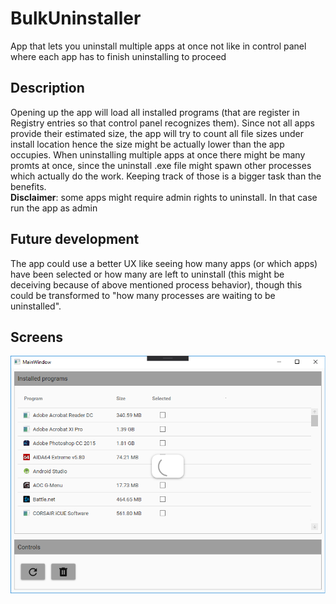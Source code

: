 # BulkUninstaller
App that lets you uninstall multiple apps at once not like in control panel where each app has to finish uninstalling to proceed

## Description
Opening up the app will load all installed programs 
(that are register in Registry entries so that control panel recognizes them).
Since not all apps provide their estimated size, the app will try to count all file sizes under install location
hence the size might be actually lower than the app occupies.
When uninstalling multiple apps at once there might be many promts at once, 
since the uninstall .exe file might spawn other processes which actually do the work. 
Keeping track of those is a bigger task than the benefits.
<br>
**Disclaimer**: some apps might require admin rights to uninstall. In that case run the app as admin

## Future development

The app could use a better UX like seeing how many apps (or which apps) have been selected
or how many are left to uninstall (this might be deceiving because of above mentioned process behavior),
though this could be transformed to "how many processes are waiting to be uninstalled".


## Screens
![InitialScreen](Demo/screen1.png)
